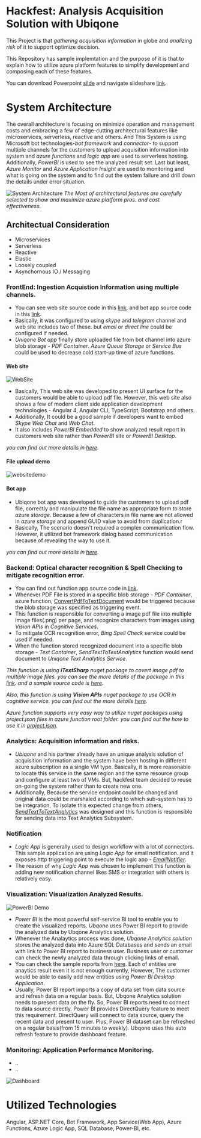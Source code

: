 # Hackfest: Analysis Acquisition Solution with Ubiqone 

This Project is that *gathering acquisition information* in globe and *analizing risk* of it to support optimize decision. 

This Repository has sample implemtation and the purpose of it is that to explain how to utilize azure platform features to simplify development and composing each of these features.

You can download Powerpoint [silde]() and navigate slideshare [link]().

# System Architecture

The overall architecture is focusing on minimize operation and management costs and embracing a few of edge-cutting architectural features like microservices, serverless, reactive and others. And This System is using Microsoft bot technologies-*bot framework* and *connector*- to support multiple channels for the customers to upload acquisition information into system and *azure functions* and *logic app* are used to serverless hosting. Additionally, *PowerBI* is used to see the analyzed result set.
Last but least, *Azure Monitor* and *Azure Application Insight* are used to monitoring and what is going on the system and to find out the system failure and drill down the details under error situation.

![System Architecture](images/SystemArchitecture.png)
*The Most of architectural features are carefully selected to show and maximize azure platform pros. and cost effectiveness.*

## Architectual Consideration
- Microservices
- Serverless
- Reactive
- Elastic
- Loosely coupled
- Asynchornous IO / Messaging 

### FrontEnd: Ingestion Acquistion Information using multiple channels.
- You can see web site source code in this [link](/DevSources/AngularWebDev), and bot app source code in this [link](/DevSources/BotDev).
- Basically, it was configured to using *skype* and *telegram* channel and web site includes two of these. but *email* or *direct line* could be configured if needed.
- *Uniqone Bot app* finally store uploaded file from bot channel into azure blob storage - *PDF Container*. *Azure Queue Storage* or *Service Bus* could be used to decrease cold start-up time of azure functions.

#### Web site 

![WebSite](/images/frontend-bot.png)

- Basically, This web site was developed to present UI surface for the customers would be able to upload pdf file. However, this web site also shows a few of modern client side application development technologies - Angular 4, Angular CLI, TypeScript, Bootstrap and others.  
- Additionally, It could be a good sample if developers want to embed *Skype Web Chat* and *Web Chat*. 
- It also includes *PowerBI Embedded* to show analyzed result report in customers web site rather than *PowerBI* site or *PowerBI Desktop*.

*you can find out more details in [here](https://github.com/options/AnalysisAcquisition/tree/master/DevSources/AngularWebDev).*
#### File upload demo

![websitedemo](/images/website_demo.gif)

#### Bot app

- Ubiqone bot app was developed to guide the customers to upload pdf file, correctly and manipulate the file name as appropriate form to store *azure storage*. Because a few of characters in file name are not allowed in *azure storage* and append GUID value to avoid from duplication.r
- Basically, The scenario doesn't required a complex communication flow. However, it utilized bot framework dialog based communication because of revealing the way to use it.

*you can find out more details in [here](https://github.com/options/AnalysisAcquisition/tree/master/DevSources/BotDev).*

### Backend: Optical character recognition & Spell Checking to mitigate recognition error.
- You can find out function app source code in [link](/DevSources/FunctionAppsDev).
- Whenever PDF File is stored in a specific blob storage - *PDF Container*, azure function, [ConvertPdfToTextDocument](/DevSources/FunctionAppsDev/wwwroot/ConvertPdfToTextDocument) would be triggered because the blob storage was specified as triggering event.
- This function is responsible for converting a image pdf file into multiple image files(.png) per page, and recognize characters from images using *Vision APIs* in *Cognitive Services*.
- To mitigate OCR recognition error, *Bing Spell Check* service could be used if needed.
- When the function stored recognized document into a specific blob storage - *Text Container*, *SendTextToTextAnalytics* function would send document to *Uniqone Text Analytics Service*.

*This function is using **iTextSharp** nuget package to covert image pdf to multiple image files. you can see the more details of the package in this [link](https://www.nuget.org/packages/iTextSharp/). and a sample source code is [here](https://psycodedeveloper.wordpress.com/2013/01/10/how-to-extract-images-from-pdf-files-using-c-and-itextsharp/).*

*Also, this function is using **Vision APIs** nuget package to use OCR in cognitive service. you can find out the more details [here](https://www.nuget.org/packages/Microsoft.ProjectOxford.Vision).*

*Azure function supports very easy way to utilize nuget packages using project.json files in azure function root folder. you can find out the how to use it in [project.json](/DevSources/FunctionAppsDev/wwwroot/ConvertPdfToTextDocument/project.json).*

### Analytics: Acquisition information and risks.
- *Ubiqone* and his partner already have an unique analysis solution of acquisition information and the system have been hosting in different azure subscription as a single VM type. Basically, it is more reasonable to locate this service in the same region and the same resource group and configure at least two of VMs. But, hackfest team decided to reuse on-going the system rather than to create new one.
- Additionally, Because the service endpoint could be changed and original data could be marshaled according to which sub-system has to be integration, To isolate this expected change from others, [*SendTextToTextAnalytics*](/DevSources/FunctionAppsDev/wwwroot/SendTextToTextAnalytics) was designed and this function is responsible for sending data into Text Analytics Subsystem.

### Notification
- *Logic App* is generally used to design workflow with a lot of connectors. This sample application are using *Logic App* for email notification. and it exposes http triggering point to execute the logic app - [*EmailNotifier*](/DevSources/LogicAppDev). 
- The reason of why *Logic App* was chosen to implement this function is adding new notification channel likes SMS or integration with others is relatively easy.

### Visualization: Visualization Analyzed Results.

![PowerBI Demo](/images/powerbi_demo.gif)
- *Power BI* is the most powerful self-service BI tool to enable you to create the visualized reports. *Ubqone* uses Power BI report to provide the analyzed data by Ubqone Analytics solution.
- Whenever the Analaytics process was done, *Ubqone Analytics solution* stores the analyzed data into Azure SQL Databases and sends an email with link to Power BI report to business user. Business user or customer can check the newly analyzed data through clicking links of email.
- You can check the sample reports from [here](DevSources/PowerBIDev/PROD). Each of entities are anaytics result even it is not enough currently, However, The customer would be able to easily add new entities using *Power BI Desktop Application*.
- Usually, Power BI report imports a copy of data set from data source and refresh data on a regular basis. But, Ubqone Analytics solution needs to present data on the fly. So, Power BI reports need to connect to data source directly. Power BI provides DirectQuery feature to meet this requirement. DirectQuery will connect to data source, query the recent data and present to user. Plus, Power BI dataset can be refreshed on a regular basis(from 15 minutes to weekly). Ubqone uses this auto refresh feature to provide dashboard feature.

### Monitoring: Application Performance Monitoring.
- ..
- ..

![Dashboard](/images/dashboard1.png)



# Utilized Technologies
Angular, ASP.NET Core, Bot Framework, App Service(Web App), Azure Functions, Azure Logic App, SQL Database, Power-BI, etc.

